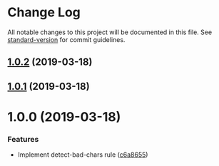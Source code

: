 # Change Log

All notable changes to this project will be documented in this file. See [standard-version](https://github.com/conventional-changelog/standard-version) for commit guidelines.

## [1.0.2](https://github.com/potato4d/textlint-rule-detect-bad-chars/compare/v1.0.1...v1.0.2) (2019-03-18)



## [1.0.1](https://github.com/potato4d/textlint-rule-detect-bad-chars/compare/v1.0.0...v1.0.1) (2019-03-18)



# 1.0.0 (2019-03-18)


### Features

* Implement detect-bad-chars rule ([c6a8655](https://github.com/potato4d/textlint-rule-detect-bad-chars/commit/c6a8655))
